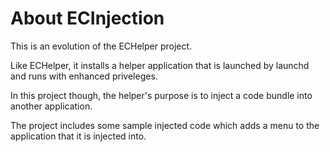About ECInjection
================

This is an evolution of the ECHelper project.

Like ECHelper, it installs a helper application that is launched by launchd and runs with enhanced priveleges. 

In this project though, the helper's purpose is to inject a code bundle into another application.

The project includes some sample injected code which adds a menu to the application that it is injected into.